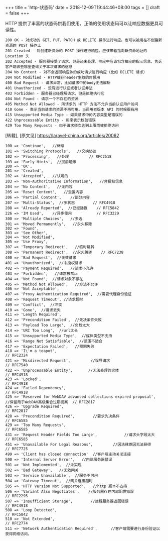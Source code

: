 +++
title = 'http-状态码'
date = 2018-12-09T19:44:46+08:00
tags = []
draft = false
+++

HTTP 提供了丰富的状态码供我们使用，正确的使用状态码可以让响应数据更具可读性。

    200 OK - 对成功的 GET、PUT、PATCH 或 DELETE 操作进行响应。也可以被用在不创建新资源的 POST 操作上
    201 Created - 对创建新资源的 POST 操作进行响应。应该带着指向新资源地址的 Location 头
    202 Accepted - 服务器接受了请求，但是还未处理，响应中应该包含相应的指示信息，告诉客户端该去哪里查询关于本次请求的信息
    204 No Content - 对不会返回响应体的成功请求进行响应（比如 DELETE 请求）
    304 Not Modified - HTTP缓存header生效的时候用
    400 Bad Request - 请求异常，比如请求中的body无法解析
    401 Unauthorized - 没有进行认证或者认证非法
    403 Forbidden - 服务器已经理解请求，但是拒绝执行它
    404 Not Found - 请求一个不存在的资源
    405 Method Not Allowed - 所请求的 HTTP 方法不允许当前认证用户访问
    410 Gone - 表示当前请求的资源不再可用。当调用老版本 API 的时候很有用
    415 Unsupported Media Type - 如果请求中的内容类型是错误的
    422 Unprocessable Entity - 用来表示校验错误
    429 Too Many Requests - 由于请求频次达到上限而被拒绝访问




[转载],
[原文见] https://laravel-china.org/articles/20062
```
100 => 'Continue',   //继续
101 => 'Switching Protocols',   //交换协议
102 => 'Processing',   //处理         // RFC2518
103 => 'Early Hints',  //提前暗示
200 => 'OK',    
201 => 'Created',
202 => 'Accepted',   //认可的
203 => 'Non-Authoritative Information',   //非授权信息
204 => 'No Content',   //无内容
205 => 'Reset Content',   //重置内容
206 => 'Partial Content',    //部分内容
207 => 'Multi-Status',  //多状态        // RFC4918
208 => 'Already Reported',  //已经播报    // RFC5842
226 => 'IM Used',    //异步使用           // RFC3229
300 => 'Multiple Choices',   //多选
301 => 'Moved Permanently',   //永久移除
302 => 'Found',
303 => 'See Other',
304 => 'Not Modified',
305 => 'Use Proxy',
307 => 'Temporary Redirect',   //临时跳转
308 => 'Permanent Redirect',  //永久跳转    // RFC7238
400 => 'Bad Request',  //无效请求
401 => 'Unauthorized',  //未授权请求
402 => 'Payment Required',   //请求不允许
403 => 'Forbidden',   //请求被禁止
404 => 'Not Found',  //请求对象不存在
405 => 'Method Not Allowed',   //方法不允许
406 => 'Not Acceptable',
407 => 'Proxy Authentication Required',  //需要代理身份验证
408 => 'Request Timeout', //请求超时
409 => 'Conflict',  //冲突
410 => 'Gone',  //请求丢失
411 => 'Length Required', 
412 => 'Precondition Failed',  //先决条件失败
413 => 'Payload Too Large',  //负载太大
414 => 'URI Too Long',  //url太长
415 => 'Unsupported Media Type',  //媒体类型不支持
416 => 'Range Not Satisfiable',  //范围不适合
417 => 'Expectation Failed',   //预期失败
418 => 'I\'m a teapot',                                               // RFC2324
421 => 'Misdirected Request',         //误导请求                                // RFC7540
422 => 'Unprocessable Entity',       //无法处理的实体                                 // RFC4918
423 => 'Locked',                                                      // RFC4918
424 => 'Failed Dependency',                                           // RFC4918
425 => 'Reserved for WebDAV advanced collections expired proposal',   //保留用于WebDAV高级集合过期提案  // RFC2817
426 => 'Upgrade Required',                                            // RFC2817
428 => 'Precondition Required',        //要求先决条件                               // RFC6585
429 => 'Too Many Requests',                                           // RFC6585
431 => 'Request Header Fields Too Large',            //请求头字段太大                 // RFC6585
451 => 'Unavailable For Legal Reasons',         //因法律原因无法获得                      // RFC7725
499 => 'Client has closed connection'  //客户端主动关闭连接
500 => 'Internal Server Error',   //内部服务器错误
501 => 'Not Implemented',  //未实现
502 => 'Bad Gateway',   //无效网关
503 => 'Service Unavailable',  //服务不可用
504 => 'Gateway Timeout',  //网关连接超时
505 => 'HTTP Version Not Supported',   //http 版本不支持
506 => 'Variant Also Negotiates',    //服务器存在内部配置错误                                 // RFC2295
507 => 'Insufficient Storage',        //远程服务器返回错误                                // RFC4918
508 => 'Loop Detected',                                               // RFC5842
510 => 'Not Extended',                                                // RFC2774
511 => 'Network Authentication Required',      //客户端需要进行身份验证以获得网络访问。  
```
